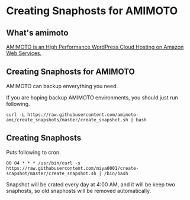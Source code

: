 # Creating Snaphosts for AMIMOTO

## What's amimoto

[AMIMOTO is an High Performance WordPress Cloud Hosting on Amazon Web Services.](http://amimoto-ami.com/)

## Creating Snaphosts for AMIMOTO

AMIMOTO can backup enverything you need.

If you are hoping backup AMIMOTO environments, you should just run following.

```
curl -L https://raw.githubusercontent.com/amimoto-ami/create_snapshots/master/create_snapshot.sh | bash
```

## Creating Snaphosts

Puts following to cron.

```
00 04 * * * /usr/bin/curl -s https://raw.githubusercontent.com/miya0001/create-snapshot/master/create_snapshot.sh | /bin/bash
```

Snapshot will be crated every day at 4:00 AM, and it will be keep two snaphosts, so old snaphosts will be removed automatically.
